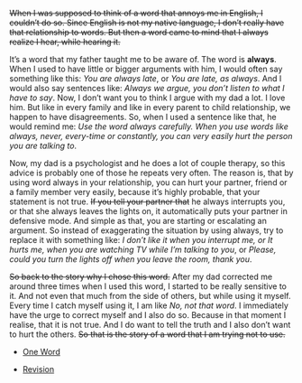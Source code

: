 <del>When I was supposed to think of a word that annoys me in English, I couldn’t do so. Since English is not my native language, I don’t really have that relationship to words. But then a word came to mind that I always realize I hear, while hearing it.

It’s a word that my father taught me to be aware of. The word is **always**. When I used to have little or bigger arguments with him, I would often say something like this: _You are always late_, or _You are late, as always_. And I would also say sentences like: _Always we argue, you don’t listen to what I have to say_. Now, I don’t want you to think I argue with my dad a lot. I love him. But like in every family and like in every parent to child relationship, we happen to have disagreements. So, when I used a sentence like that, he would remind me: _Use the word always carefully. When you use words like always, never, every-time or constantly, you can very easily hurt the person you are talking to_.

Now, my dad is a psychologist and he does a lot of couple therapy, so this advice is probably one of those he repeats very often. The reason is, that by using word always in your relationship, you can hurt your partner, friend or a family member very easily, because it’s highly probable, that your statement is not true. ~~If you tell your partner that~~ he always interrupts you, or that she always leaves the lights on, it automatically puts your partner in defensive mode. And simple as that, you are starting or escalating an argument. So instead of exaggerating the situation by using always, try to replace it with something like: _I don’t like it when you interrupt me, or It hurts me, when you are watching TV while I’m talking to you_, or _Please, could you turn the lights off when you leave the room, thank you_.

~~So back to the story why I chose this word.~~ After my dad corrected me around three times when I used this word, I started to be really sensitive to it. And not even that much from the side of others, but while using it myself. Every time I catch myself using it, I am like *No, not that word*. I immediately have the urge to correct myself and I also do so. Because in that moment I realise, that it is not true. And I do want to tell the truth and I also don’t want to hurt the others. ~~So that is the story of a word that I am trying not to use.~~

- [One Word](01-one-word)

- [Revision](https://klara-zaskalanova.github.io/english-for-designers/01-one-word/revision)
